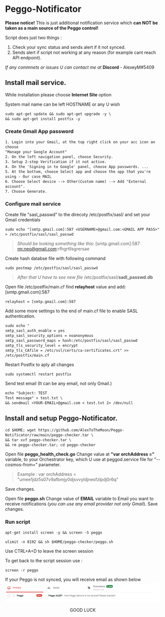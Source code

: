 # Peggo-Notificator
**Please notice!** This is just additional notification service which **can NOT be taken as a main source of the Peggo control!**

Script does just two things : 
1. Check your sync status and sends alert if it not synced. 
2. Sends alert if script not working at any reason (for example cant reach API endpoint).

*If any commnets or issues U can contact me at* **Discord** - AlexeyM#5409

## Install mail service.

While installation please choose **Internet Site** option

System mail name can be left HOSTNAME or any U wish
```shell
sudo apt-get update && sudo apt-get upgrade -y \
&& sudo apt-get install postfix -y
```
### Create Gmail App password
```
1. Login into your Gmail, at the top right click on your acc icon an choose
"Manage your Google Account" 
2. On the left navigation panel, choose Security.
3. Setup 2-step Verification if it not active.
4. On the 'Signing in to Google' panel, choose App passwords. ... 
5. At the bottom, choose Select app and choose the app that you're using - Our case MAIL
6. Choose Select device --> Other(Custom name) --> Add "External account".
7. Choose Generate.
```
### Configure mail service
Create file "sasl_passwd" to the direcoty /etc/postfix/sasl/ and set your Gmail credentials
```
sudo echo "[smtp.gmail.com]:587 <USERNAME>@gmail.com:<GMAIL APP PASS>" > /etc/postfix/sasl/sasl_passwd
```

>_Should be looking something like this_:  [smtp.gmail.com]:587 mr.neo@gmail.com:rfhgrtllsgrersae


Create hash databse file with following command
```
sudo postmap /etc/postfix/sasl/sasl_passwd
```

> _After that U have to see new file_ /etc/postfix/sasl/**sadl_passwd.db**


Open file /etc/postfix/main.cf find **relayhost** value and add: [smtp.gmail.com]:587
```
relayhost = [smtp.gmail.com]:587
```
Add some more settings to the end of main.cf file to enable SASL authentication.
```
sudo echo " 
smtp_sasl_auth_enable = yes
smtp_sasl_security_options = noanonymous
smtp_sasl_password_maps = hash:/etc/postfix/sasl/sasl_passwd
smtp_tls_security_level = encrypt
smtp_tls_CAfile = /etc/ssl/certs/ca-certificates.crt" >> /etc/postfix/main.cf
```
Restart Postfix to aply all changes
```
sudo systemctl restart postfix
```
Send test email (It can be any email, not only Gmail.) 
```
echo "Subject: TEST
Test message" > test.txt \
&& sendmail <YOUR-EMAIL>@gmail.com < test.txt 2> /dev/null
```
## Install and setup Peggo-Notificator.
```
cd $HOME; wget https://github.com/AlexToTheMoon/Peggo-Notificator/raw/main/peggo-checker.tar \
&& tar xvf peggo-checker.tar \
&& rm peggo-checker.tar; cd peggo-checker 
```
Open file **peggo_health_check.go** 
Change value at **"var orchAddress ="** variable, to your Orchestrator key,
which U use at peggod.service file for "--cosmos-from=" parameter.
> Example : var orchAddress = "umee1jdz5s07v9afbmjy0djsvvyldjnesfzlpdj0r6q"

Save changes.

Open file **peggo.sh** 
Change value of **EMAIL** variable to Email you want to receive notifications (*you can use any email provider not only Gmail*).
Save changes.

### Run script
```
apt-get install screen -y && screen -S peggo
```
```
ulimit -n 8192 && sh $HOME/peggo-checker/peggo.sh
```
Use CTRL+A+D to leave the screen session

To get back to the script session use : 
```
screen -r peggo
```
If your Peggo is not synced, you will receive email as shown below
![mail example](Peggo_gm.png)

<p align="center">
    GOOD LUCK
</p>
